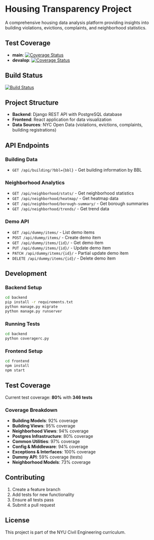 # Housing Transparency Project

A comprehensive housing data analysis platform providing insights into building violations, evictions, complaints, and neighborhood statistics.

## Test Coverage

- **main**: [![Coverage Status](https://coveralls.io/repos/github/gcivil-nyu-org/team3-wed-fall25/badge.svg?branch=main)](https://coveralls.io/github/gcivil-nyu-org/team3-wed-fall25?branch=main)
- **devalop**: [![Coverage Status](https://coveralls.io/repos/github/gcivil-nyu-org/team3-wed-fall25/badge.svg?branch=develop)](https://coveralls.io/github/gcivil-nyu-org/team3-wed-fall25?branch=develop)

## Build Status

[![Build Status](https://app.travis-ci.com/gcivil-nyu-org/team3-wed-fall25.svg?branch=develop)](https://app.travis-ci.com/github/gcivil-nyu-org/team3-wed-fall25)

## Project Structure

- **Backend**: Django REST API with PostgreSQL database
- **Frontend**: React application for data visualization
- **Data Sources**: NYC Open Data (violations, evictions, complaints, building registrations)

## API Endpoints

### Building Data
- `GET /api/building/?bbl={bbl}` - Get building information by BBL

### Neighborhood Analytics
- `GET /api/neighborhood/stats/` - Get neighborhood statistics
- `GET /api/neighborhood/heatmap/` - Get heatmap data
- `GET /api/neighborhood/borough-summary/` - Get borough summaries
- `GET /api/neighborhood/trends/` - Get trend data

### Demo API
- `GET /api/dummy/items/` - List demo items
- `POST /api/dummy/items/` - Create demo item
- `GET /api/dummy/items/{id}/` - Get demo item
- `PUT /api/dummy/items/{id}/` - Update demo item
- `PATCH /api/dummy/items/{id}/` - Partial update demo item
- `DELETE /api/dummy/items/{id}/` - Delete demo item

## Development

### Backend Setup
```bash
cd backend
pip install -r requirements.txt
python manage.py migrate
python manage.py runserver
```

### Running Tests
```bash
cd backend
python coveragerc.py
```

### Frontend Setup
```bash
cd frontend
npm install
npm start
```

## Test Coverage

Current test coverage: **80%** with **346 tests**

### Coverage Breakdown
- **Building Models**: 92% coverage
- **Building Views**: 95% coverage  
- **Neighborhood Views**: 94% coverage
- **Postgres Infrastructure**: 80% coverage
- **Common Utilities**: 97% coverage
- **Config & Middleware**: 94% coverage
- **Exceptions & Interfaces**: 100% coverage
- **Dummy API**: 59% coverage (tests)
- **Neighborhood Models**: 73% coverage

## Contributing

1. Create a feature branch
2. Add tests for new functionality
3. Ensure all tests pass
4. Submit a pull request

## License

This project is part of the NYU Civil Engineering curriculum.
